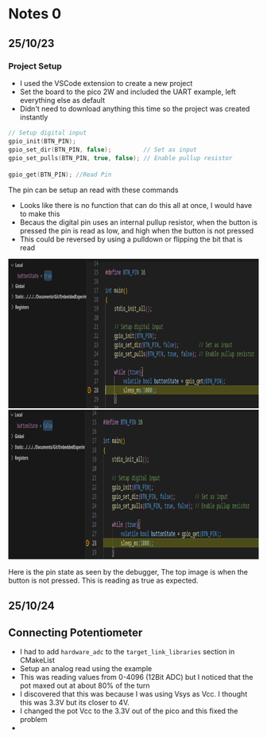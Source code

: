 # Notes 0

## 25/10/23

### Project Setup
- I used the VSCode extension to create a new project 
- Set the board to the pico 2W and included the UART example, left everything else as default
- Didn't need to download anything this time so the project was created instantly

``` C
// Setup digital input
gpio_init(BTN_PIN);
gpio_set_dir(BTN_PIN, false);         // Set as input
gpio_set_pulls(BTN_PIN, true, false); // Enable pullup resistor

gpio_get(BTN_PIN); //Read Pin
```   
The pin can be setup an read with these commands
- Looks like there is no function that can do this all at once, I would have to make this
- Becaus the digital pin uses an internal pullup resistor, when the button is pressed the pin is read as low, and high when the button is not pressed
- This could be reversed by using a pulldown or flipping the bit that is read

<img src="./Images/Test-Button-Unpressed.png" height = "300">


<img src="./Images/Test-Button-Pressed.png" height = "300">

Here is the pin state as seen by the debugger, The top image is when the button is not pressed. This is reading as true as expected.


## 25/10/24

## Connecting Potentiometer

- I had to add `hardware_adc` to the `target_link_libraries` section in CMakeList
- Setup an analog read using the example
- This was reading values from 0-4096 (12Bit ADC) but I noticed that the pot maxed out at about 80% of the turn
- I discovered that this was because I was using Vsys as Vcc. I thought this was 3.3V but its closer to 4V.
- I changed the pot Vcc to the 3.3V out of the pico and this fixed the problem
- 